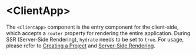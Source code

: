 # \<ClientApp>

The `<ClientApp>` component is the entry component for the client-side, which accepts a `router` property for rendering the entire application. During SSR (Server-Side Rendering), `hydrate` needs to be set to `true`. For usage, please refer to [Creating a Project](creating-a-project) and [Server-Side Rendering](ssr).